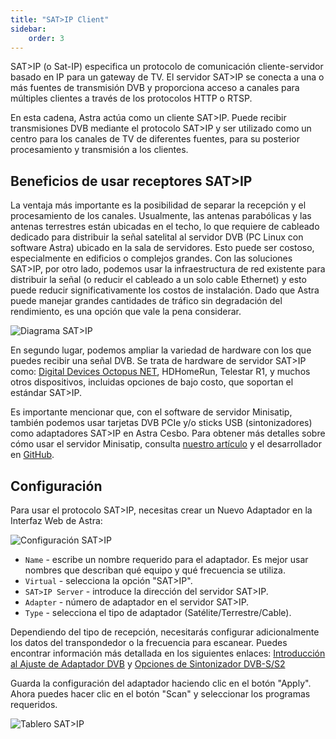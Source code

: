 ```yaml
---
title: "SAT>IP Client"
sidebar:
    order: 3
---
```


SAT>IP (o Sat-IP) especifica un protocolo de comunicación cliente-servidor basado en IP para un gateway de TV. El servidor SAT>IP se conecta a una o más fuentes de transmisión DVB y proporciona acceso a canales para múltiples clientes a través de los protocolos HTTP o RTSP.

En esta cadena, Astra actúa como un cliente SAT>IP. Puede recibir transmisiones DVB mediante el protocolo SAT>IP y ser utilizado como un centro para los canales de TV de diferentes fuentes, para su posterior procesamiento y transmisión a los clientes.

## Beneficios de usar receptores SAT>IP

La ventaja más importante es la posibilidad de separar la recepción y el procesamiento de los canales. Usualmente, las antenas parabólicas y las antenas terrestres están ubicadas en el techo, lo que requiere de cableado dedicado para distribuir la señal satelital al servidor DVB (PC Linux con software Astra) ubicado en la sala de servidores. Esto puede ser costoso, especialmente en edificios o complejos grandes. Con las soluciones SAT>IP, por otro lado, podemos usar la infraestructura de red existente para distribuir la señal (o reducir el cableado a un solo cable Ethernet) y esto puede reducir significativamente los costos de instalación. Dado que Astra puede manejar grandes cantidades de tráfico sin degradación del rendimiento, es una opción que vale la pena considerar.

![Diagrama SAT>IP](https://cdn.cesbo.com/help/astra/receiving/dvb/satip/sat2ip.svg)

En segundo lugar, podemos ampliar la variedad de hardware con los que puedes recibir una señal DVB. Se trata de hardware de servidor SAT>IP como: [Digital Devices Octopus NET](https://www.digital-devices.eu/shop/en/business-tv/network-tuner/), HDHomeRun, Telestar R1, y muchos otros dispositivos, incluidas opciones de bajo costo, que soportan el estándar SAT>IP.

Es importante mencionar que, con el software de servidor Minisatip, también podemos usar tarjetas DVB PCIe y/o sticks USB (sintonizadores) como adaptadores SAT>IP en Astra Cesbo. Para obtener más detalles sobre cómo usar el servidor Minisatip, consulta [nuestro artículo](/en/articles/tools-and-utilities/minisatip/) y el desarrollador en [GitHub](https://github.com/catalinii/minisatip).

## Configuración

Para usar el protocolo SAT>IP, necesitas crear un Nuevo Adaptador en la Interfaz Web de Astra:

![Configuración SAT>IP](https://cdn.cesbo.com/help/astra/receiving/dvb/satip/satip-config.png)

- `Name` - escribe un nombre requerido para el adaptador. Es mejor usar nombres que describan qué equipo y qué frecuencia se utiliza.
- `Virtual` - selecciona la opción "SAT>IP".
- `SAT>IP Server` - introduce la dirección del servidor SAT>IP.
- `Adapter` - número de adaptador en el servidor SAT>IP.
- `Type` - selecciona el tipo de adaptador (Satélite/Terrestre/Cable).

Dependiendo del tipo de recepción, necesitarás configurar adicionalmente los datos del transpondedor o la frecuencia para escanear. Puedes encontrar información más detallada en los siguientes enlaces: [Introducción al Ajuste de Adaptador DVB](/en/astra/adapters/) y [Opciones de Sintonizador DVB-S/S2](/en/astra/adapters/s/)

Guarda la configuración del adaptador haciendo clic en el botón "Apply". Ahora puedes hacer clic en el botón "Scan" y seleccionar los programas requeridos.

![Tablero SAT>IP](https://cdn.cesbo.com/help/astra/receiving/dvb/satip/satip-dashboard.png)